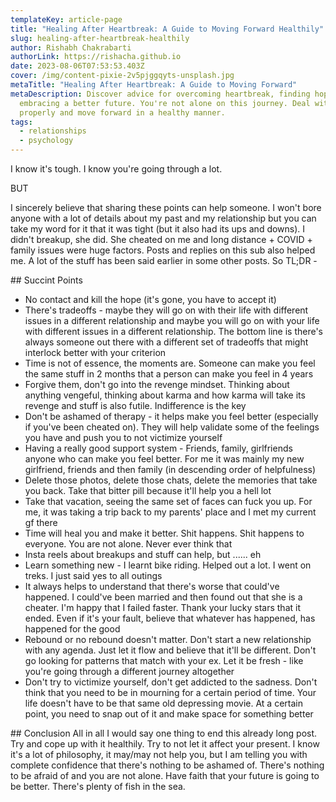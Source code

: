 ```yaml
---
templateKey: article-page
title: "Healing After Heartbreak: A Guide to Moving Forward Healthily"
slug: healing-after-heartbreak-healthily
author: Rishabh Chakrabarti
authorLink: https://rishacha.github.io
date: 2023-08-06T07:53:53.403Z
cover: /img/content-pixie-2v5pjggqyts-unsplash.jpg
metaTitle: "Healing After Heartbreak: A Guide to Moving Forward"
metaDescription: Discover advice for overcoming heartbreak, finding hope, and
  embracing a better future. You're not alone on this journey. Deal with it
  properly and move forward in a healthy manner.
tags:
  - relationships
  - psychology
---
```

I know it's tough. I know you're going through a lot.

BUT

I sincerely believe that sharing these points can help someone. I won't bore anyone with a lot of details about my past and my relationship but you can take my word for it that it was tight (but it also had its ups and downs). I didn't breakup, she did. She cheated on me and long distance + COVID + family issues were huge factors. Posts and replies on this sub also helped me. A lot of the stuff has been said earlier in some other posts. So TL;DR -

\#﻿# Succint Points

* No contact and kill the hope (it's gone, you have to accept it) 
* There's tradeoffs - maybe they will go on with their life with different issues in a different relationship and maybe you will go on with your life with different issues in a different relationship. The bottom line is there's always someone out there with a different set of tradeoffs that might interlock better with your criterion
* Time is not of essence, the moments are. Someone can make you feel the same stuff in 2 months that a person can make you feel in 4 years 
* Forgive them, don't go into the revenge mindset. Thinking about anything vengeful, thinking about karma and how karma will take its revenge and stuff is also futile. Indifference is the key 
* Don't be ashamed of therapy - it helps make you feel better (especially if you've been cheated on). They will help validate some of the feelings you have and push you to not victimize yourself 
* Having a really good support system - Friends, family, girlfriends anyone who can make you feel better. For me it was mainly my new girlfriend, friends and then family (in descending order of helpfulness)
* Delete those photos, delete those chats, delete the memories that take you back. Take that bitter pill because it'll help you a hell lot
* Take that vacation, seeing the same set of faces can fuck you up. For me, it was taking a trip back to my parents' place and I met my current gf there
* Time will heal you and make it better. Shit happens. Shit happens to everyone. You are not alone. Never ever think that
* Insta reels about breakups and stuff can help, but ...... eh
* Learn something new - I learnt bike riding. Helped out a lot. I went on treks. I just said yes to all outings
* It always helps to understand that there's worse that could've happened. I could've been married and then found out that she is a cheater. I'm happy that I failed faster. Thank your lucky stars that it ended. Even if it's your fault, believe that whatever has happened, has happened for the good
* Rebound or no rebound doesn't matter. Don't start a new relationship with any agenda. Just let it flow and believe that it'll be different. Don't go looking for patterns that match with your ex. Let it be fresh - like you're going through a different journey altogether
* Don't try to victimize yourself, don't get addicted to the sadness. Don't think that you need to be in mourning for a certain period of time. Your life doesn't have to be that same old depressing movie. At a certain point, you need to snap out of it and make space for something better

\#﻿# Conclusion
All in all I would say one thing to end this already long post. Try and cope up with it healthily. Try to not let it affect your present. I know it's a lot of philosophy, it may/may not help you, but I am telling you with complete confidence that there's nothing to be ashamed of. There's nothing to be afraid of and you are not alone. Have faith that your future is going to be better. There's plenty of fish in the sea.